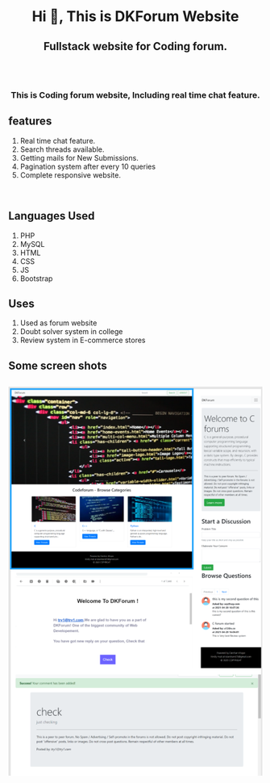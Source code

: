 <h1 align="center">Hi 👋, This is DKForum Website</h1>
<h2 align="center">Fullstack website for Coding forum.</h2><br><br>
<h3 align="center">This is Coding forum website, Including real time chat feature.</h3>
<h2>features</h2>
<ol>
<li>Real time chat feature.</li>
<li>Search threads available.</li>
<li>Getting mails for New Submissions.</li>
<li>Pagination system after every 10 queries</li>
<li>Complete responsive website.</li>
</ol>
<br>
<h2>Languages Used</h2>
<ol>
<li>PHP</li>
<li>MySQL</li>
<li>HTML</li>
<li>CSS</li>
<li>JS</li>
<li>Bootstrap</li>
</ol>
<h2>Uses</h2>
<ol>
<li>Used as forum website</li>
<li>Doubt solver system in college</li>
<li>Review system in E-commerce stores</li>
</ol>
<h2>Some screen shots<h2>
  <img src="ss.PNG">
